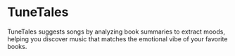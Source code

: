 # TuneTales
TuneTales suggests songs by analyzing book summaries to extract moods, helping you discover music that matches the emotional vibe of your favorite books.
